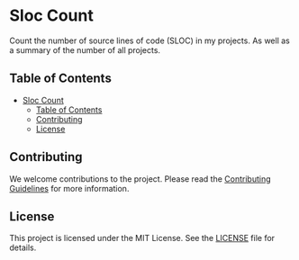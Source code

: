 # Sloc Count

Count the number of source lines of code (SLOC) in my projects. As well as a summary of the number of all projects.

## Table of Contents

- [Sloc Count](#sloc-count)
  - [Table of Contents](#table-of-contents)
  - [Contributing](#contributing)
  - [License](#license)

<!-- Add documentation -->

## Contributing

We welcome contributions to the project. Please read the [Contributing Guidelines](docs/CONTRIBUTING.md) for more information.

## License

This project is licensed under the MIT License. See the [LICENSE](LICENSE) file for details.
